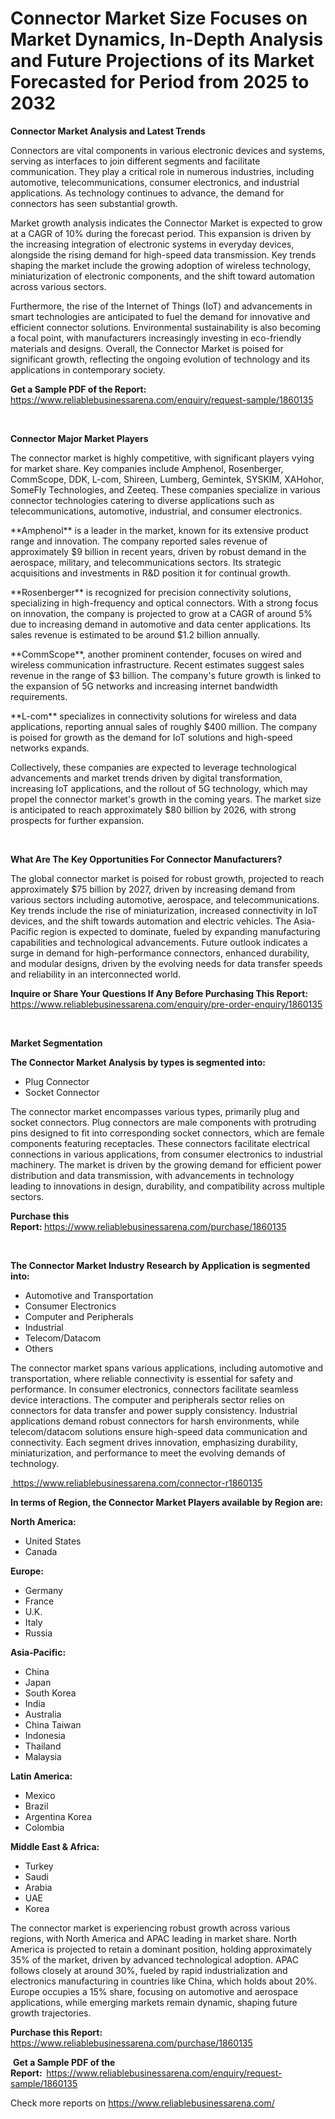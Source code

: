 <p><h1>Connector Market Size Focuses on Market Dynamics, In-Depth Analysis and Future Projections of its Market Forecasted for Period from 2025 to 2032</h1></p><p><strong>Connector Market Analysis and Latest Trends</strong></p>
<p><p>Connectors are vital components in various electronic devices and systems, serving as interfaces to join different segments and facilitate communication. They play a critical role in numerous industries, including automotive, telecommunications, consumer electronics, and industrial applications. As technology continues to advance, the demand for connectors has seen substantial growth.</p><p>Market growth analysis indicates the Connector Market is expected to grow at a CAGR of 10% during the forecast period. This expansion is driven by the increasing integration of electronic systems in everyday devices, alongside the rising demand for high-speed data transmission. Key trends shaping the market include the growing adoption of wireless technology, miniaturization of electronic components, and the shift toward automation across various sectors.</p><p>Furthermore, the rise of the Internet of Things (IoT) and advancements in smart technologies are anticipated to fuel the demand for innovative and efficient connector solutions. Environmental sustainability is also becoming a focal point, with manufacturers increasingly investing in eco-friendly materials and designs. Overall, the Connector Market is poised for significant growth, reflecting the ongoing evolution of technology and its applications in contemporary society.</p></p>
<p><strong>Get a Sample PDF of the Report:&nbsp;</strong> <a href="https://www.reliablebusinessarena.com/enquiry/request-sample/1860135?utm_campaign=2264&utm_medium=2&utm_source=Github&utm_content=ia&utm_term=10022025&utm_id=connector">https://www.reliablebusinessarena.com/enquiry/request-sample/1860135</a></p>
<p>&nbsp;</p>
<p><strong>Connector Major Market Players</strong></p>
<p><p>The connector market is highly competitive, with significant players vying for market share. Key companies include Amphenol, Rosenberger, CommScope, DDK, L-com, Shireen, Lumberg, Gemintek, SYSKIM, XAHohor, SomeFly Technologies, and Zeeteq. These companies specialize in various connector technologies catering to diverse applications such as telecommunications, automotive, industrial, and consumer electronics.</p><p>**Amphenol** is a leader in the market, known for its extensive product range and innovation. The company reported sales revenue of approximately $9 billion in recent years, driven by robust demand in the aerospace, military, and telecommunications sectors. Its strategic acquisitions and investments in R&D position it for continual growth.</p><p>**Rosenberger** is recognized for precision connectivity solutions, specializing in high-frequency and optical connectors. With a strong focus on innovation, the company is projected to grow at a CAGR of around 5% due to increasing demand in automotive and data center applications. Its sales revenue is estimated to be around $1.2 billion annually.</p><p>**CommScope**, another prominent contender, focuses on wired and wireless communication infrastructure. Recent estimates suggest sales revenue in the range of $3 billion. The company's future growth is linked to the expansion of 5G networks and increasing internet bandwidth requirements.</p><p>**L-com** specializes in connectivity solutions for wireless and data applications, reporting annual sales of roughly $400 million. The company is poised for growth as the demand for IoT solutions and high-speed networks expands.</p><p>Collectively, these companies are expected to leverage technological advancements and market trends driven by digital transformation, increasing IoT applications, and the rollout of 5G technology, which may propel the connector market's growth in the coming years. The market size is anticipated to reach approximately $80 billion by 2026, with strong prospects for further expansion.</p></p>
<p>&nbsp;</p>
<p><strong>What Are The Key Opportunities For Connector Manufacturers?</strong></p>
<p><p>The global connector market is poised for robust growth, projected to reach approximately $75 billion by 2027, driven by increasing demand from various sectors including automotive, aerospace, and telecommunications. Key trends include the rise of miniaturization, increased connectivity in IoT devices, and the shift towards automation and electric vehicles. The Asia-Pacific region is expected to dominate, fueled by expanding manufacturing capabilities and technological advancements. Future outlook indicates a surge in demand for high-performance connectors, enhanced durability, and modular designs, driven by the evolving needs for data transfer speeds and reliability in an interconnected world.</p></p>
<p><strong>Inquire or Share Your Questions If Any Before Purchasing This Report:</strong> <a href="https://www.reliablebusinessarena.com/enquiry/pre-order-enquiry/1860135?utm_campaign=2264&utm_medium=2&utm_source=Github&utm_content=ia&utm_term=10022025&utm_id=connector">https://www.reliablebusinessarena.com/enquiry/pre-order-enquiry/1860135</a></p>
<p>&nbsp;</p>
<p><strong>Market Segmentation</strong></p>
<p><strong>The Connector Market Analysis by types is segmented into:</strong></p>
<p><ul><li>Plug Connector</li><li>Socket Connector</li></ul></p>
<p><p>The connector market encompasses various types, primarily plug and socket connectors. Plug connectors are male components with protruding pins designed to fit into corresponding socket connectors, which are female components featuring receptacles. These connectors facilitate electrical connections in various applications, from consumer electronics to industrial machinery. The market is driven by the growing demand for efficient power distribution and data transmission, with advancements in technology leading to innovations in design, durability, and compatibility across multiple sectors.</p></p>
<p><strong>Purchase this Report:&nbsp;</strong><a href="https://www.reliablebusinessarena.com/purchase/1860135?utm_campaign=2264&utm_medium=2&utm_source=Github&utm_content=ia&utm_term=10022025&utm_id=connector">https://www.reliablebusinessarena.com/purchase/1860135</a></p>
<p>&nbsp;</p>
<p><strong>The Connector Market Industry Research by Application is segmented into:</strong></p>
<p><ul><li>Automotive and Transportation</li><li>Consumer Electronics</li><li>Computer and Peripherals</li><li>Industrial</li><li>Telecom/Datacom</li><li>Others</li></ul></p>
<p><p>The connector market spans various applications, including automotive and transportation, where reliable connectivity is essential for safety and performance. In consumer electronics, connectors facilitate seamless device interactions. The computer and peripherals sector relies on connectors for data transfer and power supply consistency. Industrial applications demand robust connectors for harsh environments, while telecom/datacom solutions ensure high-speed data communication and connectivity. Each segment drives innovation, emphasizing durability, miniaturization, and performance to meet the evolving demands of technology.</p></p>
<p><a href="https://www.reliablebusinessarena.com/connector-r1860135?utm_campaign=2264&utm_medium=2&utm_source=Github&utm_content=ia&utm_term=10022025&utm_id=connector">&nbsp;https://www.reliablebusinessarena.com/connector-r1860135</a></p>
<p><strong>In terms of Region, the Connector Market Players available by Region are:</strong></p>
<p>
    <p> <strong> North America: </strong>
        <ul>
            <li>United States</li>
            <li>Canada</li>
        </ul>
        </p> 
    <p> <strong> Europe: </strong>
        <ul>
            <li>Germany</li>
            <li>France</li>
            <li>U.K.</li>
            <li>Italy</li>
            <li>Russia</li>
        </ul>
        </p> 
    <p> <strong> Asia-Pacific: </strong>
        <ul>
            <li>China</li>
            <li>Japan</li>
            <li>South Korea</li>
            <li>India</li>
            <li>Australia</li>
            <li>China Taiwan</li>
            <li>Indonesia</li>
            <li>Thailand</li>
            <li>Malaysia</li>
        </ul>
        </p> 
    <p> <strong> Latin America: </strong>
        <ul>
            <li>Mexico</li>
            <li>Brazil</li>
            <li>Argentina Korea</li>
            <li>Colombia</li>
        </ul>
        </p> 
    <p> <strong> Middle East & Africa: </strong>
        <ul>
            <li>Turkey</li>
            <li>Saudi</li>
            <li>Arabia</li>
            <li>UAE</li>
            <li>Korea</li>
        </ul>
    </p>
    </p>
<p><p>The connector market is experiencing robust growth across various regions, with North America and APAC leading in market share. North America is projected to retain a dominant position, holding approximately 35% of the market, driven by advanced technological adoption. APAC follows closely at around 30%, fueled by rapid industrialization and electronics manufacturing in countries like China, which holds about 20%. Europe occupies a 15% share, focusing on automotive and aerospace applications, while emerging markets remain dynamic, shaping future growth trajectories.</p></p>
<p><strong>Purchase this Report: </strong><a href="https://www.reliablebusinessarena.com/purchase/1860135?utm_campaign=2264&utm_medium=2&utm_source=Github&utm_content=ia&utm_term=10022025&utm_id=connector">https://www.reliablebusinessarena.com/purchase/1860135</a></p>
<p>&nbsp;<strong>Get a Sample PDF of the Report:&nbsp;&nbsp;</strong><a href="https://www.reliablebusinessarena.com/enquiry/request-sample/1860135?utm_campaign=2264&utm_medium=2&utm_source=Github&utm_content=ia&utm_term=10022025&utm_id=connector">https://www.reliablebusinessarena.com/enquiry/request-sample/1860135</a></p>
<p><strong></strong></p>
<p>Check more reports on <a href="https://www.reliablebusinessarena.com/?utm_campaign=2264&utm_medium=2&utm_source=Github&utm_content=ia&utm_term=10022025&utm_id=connector">https://www.reliablebusinessarena.com/</a></p>